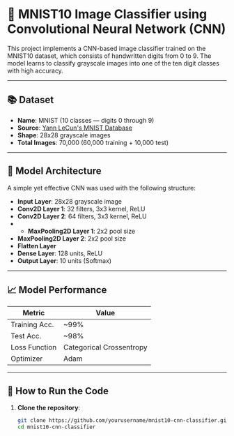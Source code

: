# 🧠 MNIST10 Image Classifier using Convolutional Neural Network (CNN)

This project implements a CNN-based image classifier trained on the MNIST10 dataset, which consists of handwritten digits from 0 to 9. The model learns to classify grayscale images into one of the ten digit classes with high accuracy.

---

## 📚 Dataset

- **Name**: MNIST (10 classes — digits 0 through 9)
- **Source**: [Yann LeCun's MNIST Database](http://yann.lecun.com/exdb/mnist/)
- **Shape**: 28x28 grayscale images
- **Total Images**: 70,000 (60,000 training + 10,000 test)

---

## 🧠 Model Architecture

A simple yet effective CNN was used with the following structure:

- **Input Layer**: 28x28 grayscale image
- **Conv2D Layer 1**: 32 filters, 3x3 kernel, ReLU
- **Conv2D Layer 2**: 64 filters, 3x3 kernel, ReLU
- - **MaxPooling2D Layer 1**: 2x2 pool size
- **MaxPooling2D Layer 2**: 2x2 pool size
- **Flatten Layer**
- **Dense Layer**: 128 units, ReLU
- **Output Layer**: 10 units (Softmax)

---

## 📈 Model Performance

| Metric        | Value     |
|---------------|-----------|
| Training Acc. | ~99%      |
| Test Acc.     | ~98%      |
| Loss Function | Categorical Crossentropy |
| Optimizer     | Adam      |

---

## 🚀 How to Run the Code

1. **Clone the repository**:
   ```bash
   git clone https://github.com/yourusername/mnist10-cnn-classifier.git
   cd mnist10-cnn-classifier

